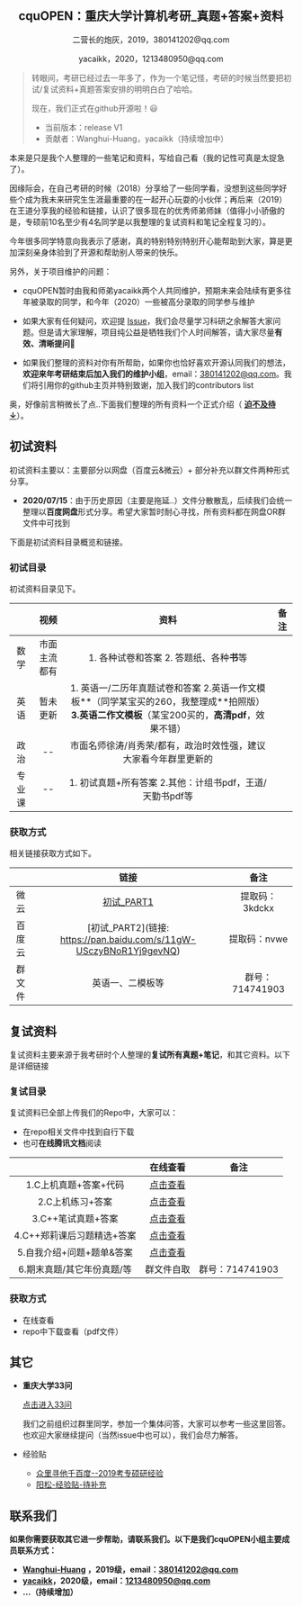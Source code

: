 <h2 align='center'>cquOPEN：重庆大学计算机考研_真题+答案+资料 </h2>

<p align='center'>二营长的炮灰，2019，380141202@qq.com </p>

<p align='center'>yacaikk，2020，1213480950@qq.com </p>

> 转眼间，考研已经过去一年多了，作为一个笔记怪，考研的时候当然要把初试/复试资料+真题答案安排的明明白白了哈哈。
>
> 现在，我们正式在github开源啦！:smiley:
>
> - 当前版本：release V1
> - 贡献者：Wanghui-Huang，yacaikk（持续增加中）

本来是只是我个人整理的一些笔记和资料，写给自己看（我的记性可真是太捉急了）。

因缘际会，在自己考研的时候（2018）分享给了一些同学看，没想到这些同学好些个成为我未来研究生生涯最重要的在一起开心玩耍的小伙伴；再后来（2019）在王道分享我的经验和链接，认识了很多现在的优秀师弟师妹（值得小小骄傲的是，专硕前10名至少有4名同学是以我整理的复试资料和笔记全程复习的）。

今年很多同学特意向我表示了感谢，真的特别特别特别开心能帮助到大家，算是更加深刻亲身体验到了开源和帮助别人带来的快乐。

另外，关于项目维护的问题：

- cquOPEN暂时由我和师弟yacaikk两个人共同维护，预期未来会陆续有更多往年被录取的同学，和今年（2020）一些被高分录取的同学参与维护
- 如果大家有任何疑问，欢迎提 [Issue](<https://github.com/Wanghui-Huang/cquOPEN/issues>)，我们会尽量学习科研之余解答大家问题。但是请大家理解，项目纯公益是牺牲我们个人时间解答，请大家尽量**有效、清晰提问**:slightly_smiling_face:

- 如果我们整理的资料对你有所帮助，如果你也恰好喜欢开源认同我们的想法，**欢迎来年考研结束后加入我们的维护小组**，email：380141202@qq.com。我们将引用你的github主页并特别致谢，加入我们的contributors list

奥，好像前言稍微长了点..下面我们整理的所有资料一个正式介绍（  <u>**迫不及待↓**</u>）。

## 初试资料

初试资料主要以：主要部分以网盘（百度云&微云）+ 部分补充以群文件两种形式分享。

- **2020/07/15**：由于历史原因（主要是拖延..）文件分散散乱，后续我们会统一整理以**百度网盘**形式分享。希望大家暂时耐心寻找，所有资料都在网盘OR群文件中可找到

下面是初试资料目录概览和链接。

### 初试目录

初试资料目录见下。

|        |     视频     |                             资料                             | 备注 |
| :----: | :----------: | :----------------------------------------------------------: | :--: |
|  数学  | 市面主流都有 |          1. 各种试卷和答案 2. 答题纸、各种**书**等           |      |
|  英语  |   暂未更新   | 1. 英语一/二历年真题试卷和答案 2.英语一作文模板**（同学某宝买的260，我整理成**拍照版）**3.英语二作文模板**（某宝200买的，**高清pdf**，效果不错） |      |
|  政治  |      --      | 市面名师徐涛/肖秀荣/都有，政治时效性强，建议大家看今年群里更新的 |      |
| 专业课 |      --      |  1. 初试真题+所有答案   2.其他：计组书pdf，王道/天勤书pdf等  |      |

### 获取方式

相关链接获取方式如下。

|        |                             链接                             |      备注       |
| :----: | :----------------------------------------------------------: | :-------------: |
|  微云  |       [初试_PART1](<https://share.weiyun.com/5RdTQtB>)       | 提取码：3kdckx  |
| 百度云 | [初试_PART2](链接: https://pan.baidu.com/s/11gW-USczyBNoR1Yj9gevNQ) |  提取码：nvwe   |
| 群文件 |                       英语一、二模板等                       | 群号：714741903 |

## 复试资料

复试资料主要来源于我考研时个人整理的**复试所有真题+笔记**，和其它资料。以下是详细链接

### 复试目录

复试资料已全部上传我们的Repo中，大家可以：

- 在repo相关文件中找到自行下载
- 也可**在线腾讯文档**阅读

|                            |                       在线查看                        |      备注       |
| :------------------------: | :---------------------------------------------------: | :-------------: |
|   1.C上机真题+答案+代码    | [点击查看](https://docs.qq.com/doc/DVUptTW1PUHZEREJh) |                 |
|      2.C上机练习+答案      | [点击查看](https://docs.qq.com/doc/DVXRQSU1iWUttWndy) |                 |
|     3.C++笔试真题+答案     | [点击查看](https://docs.qq.com/doc/DVXl0d2paWVd1cHlY) |                 |
| 4.C++郑莉课后习题精选+答案 | [点击查看](https://docs.qq.com/doc/DVWNaRUx0TGxzT1lB) |                 |
| 5.自我介绍+问题+题单&答案  | [点击查看](https://docs.qq.com/doc/DVWVyUldZaE1FRkpO) |                 |
| 6.期末真题/其它年份真题/等 |                      群文件自取                       | 群号：714741903 |

### **获取方式**

- 在线查看
- repo中下载查看（pdf文件）

## 其它

- **重庆大学33问**

  [点击进入33问](<https://docs.qq.com/doc/DVXFyUGZheU1IYnBv>)

  我们之前组织过群里同学，参加一个集体问答，大家可以参考一些这里回答。也欢迎大家继续提问（当然issue中也可以），我们会尽力解答。

- 经验贴

  - [众里寻他千百度--2019考专硕研经验](<http://cskaoyan.com/thread-654832-1-1.html>)
  - [阳松-经验贴-待补充]()

## **联系我们**

**如果你需要获取其它进一步帮助，请联系我们。以下是我们cquOPEN小组主要成员联系方式：**

- **[Wanghui-Huang](<https://github.com/Wanghui-Huang>) ，2019级，email：380141202@qq.com**
- **[yacaikk](<https://github.com/yacaikk>)，2020级，email：1213480950@qq.com** 
- **...（持续增加）**

